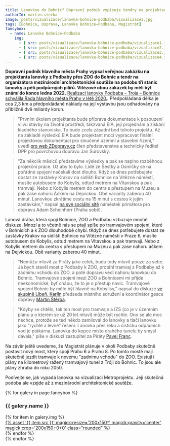 ```yaml
---
title: Lanovkou do Bohnic? Dopravní podnik vypisuje tendry na projektanta a organizátora architektonické soutěže
authorId: martin.sterba
image: posts/vizualizace/lanovka-bohnice-podbaba/vizualizace3.jpg
tags: [Bohnice, Doprava, Lanovka Bohnice–Podbaba, Magistrát]
fancybox:
  - name: Lanovka Bohnice–Podbaba
    img:
      - { src: posts/vizualizace/lanovka-bohnice-podbaba/vizualizace1.jpg, title: Lanovka Bohnice–Podbaba 1 }
      - { src: posts/vizualizace/lanovka-bohnice-podbaba/vizualizace2.jpg, title: Lanovka Bohnice–Podbaba 2 }
      - { src: posts/vizualizace/lanovka-bohnice-podbaba/vizualizace3.jpg, title: Lanovka Bohnice–Podbaba 3 }
      - { src: posts/vizualizace/lanovka-bohnice-podbaba/vizualizace4.jpg, title: Lanovka Bohnice–Podbaba 4 }
---
```


**Dopravní podnik hlavního města Prahy vypsal veřejnou zakázku na projektanta lanovky z Podbaby přes ZOO do Bohnic a tendr na organizátora mezinárodní architektonické soutěže na podobu tří stanic lanovky a pěti podpůrných pilířů. Vítězové obou zakázek by měli být známí do konce ledna 2022.** [Realizaci lanovky Podbaba – Troja – Bohnice schválila Rada hlavního města Prahy v létě 2020.](https://praha8.pirati.cz/aktuality/potvrzeni-lanovky-do-bohnic.html). Předpokládaná délka je cca 2,3 km a předpokládané náklady na její výstavbu jsou odhadovány na přibližně dvě miliardy korun.

>"Prvním úkolem projektanta bude příprava dokumentace k posouzení vlivu stavby na životní prostředí, takzvaná EIA, její projednání a získání kladného stanoviska. To bude zcela zásadní bod tohoto projektu. Až na základě výsledků EIA bude projektant moci vypracovat finální projektovou dokumentaci pro sloučené územní a stavební řízení,“ uvedl [pro web ZDopravy.cz](https://zdopravy.cz/dpp-hleda-projektanta-a-organizatora-architektonicke-souteze-na-lanovku-z-podbaby-do-bohnic-95889/) člen představenstva a technický ředitel DPP pro povrchovou dopravu Jan Šurovský.
 
>"Za několik měsíců představíme výsledky a pak se naplno rozběhnou projekční práce. Už aby to bylo. Lidé ze Šestky a Osmičky se na pořádné spojení načekali dost dlouho. Když se dnes potřebujete dostat ze zastávky Krakov na sídlišti Bohnice na Vítězné náměstí, musíte autobusem do Kobylis, odtud metrem na Vltavskou a pak tramvají. Nebo z Kobylis metrem do centra s přestupem na Muzeu a pak zase nahoru Áčkem na Dejvickou. Obě varianty zaberou 40 minut. Lanovkou zkrátíme cestu na 15 minut s cestou k jejím zastávkám," napsal [na své sociální sítě](https://www.facebook.com/adam.praha.sobe/posts/952359762028717) náměstek primátora pro dopravu Adam Scheinherr (Praha sobě).

Lanová dráha, která spojí Bohnice, ZOO a Podbabu vzbuzuje mnohé diskuze. Mnozí a to včetně nás se ptají spíše po tramvajovém spojení, které v Bohnicích a k ZOO dlouhodobě chybí. tKdyž se dnes potřebujete dostat ze zastávky Krakov na sídlišti Bohnice na Vítězné náměstí v Praze 6, musíte autobusem do Kobylis, odtud metrem na Vltavskou a pak tramvají. Nebo z Kobylis metrem do centra s přestupem na Muzeu a pak zase nahoru áčkem na Dejvickou. Obě varianty zaberou 40 minut. 

>"Nemůžu mluvit za Piráty jako celek, budu tedy mluvit pouze za sebe. Já bych stavěl most z Podbaby k ZOO, protáhl tramvaj z Podbaby až k zadnímu vchodu do ZOO, a poté dopravu vedl nahoru lanovkou do Bohnic. Tramvajové spojení mezi ZOO a Bohnicemi mi přijde neekonomické, byť chápu, že to je o přestup navíc. Tramvajové spojení Bohnic by mělo být hlavně na Kobylisy," napsal do diskuze [ve skupině Libeň, Karlín](https://www.facebook.com/groups/356845051103718/posts/4463621063759409/) předseda místního sdružení a koordinátor gesce dopravy [Martin Štěrba](https://praha8.pirati.cz/lide/martin-sterba.html).

>"Kdyby se chtělo, tak ten most pro tramvaje a IZS (co je v územním plánu a o kterém se už 20 let mluví) může být rychle. Ono se ale moc nechce, protože se teď někdo zamiloval do lanovky a tlačí lanovku jako "rychlé a levné" řešení. Lanovka přes řeku a čističku odpadních vod je ptákárna. Lanovka do kopce místo drahého tunelu by smysl dávala," píše v diskuzi zastupitel za Piráty [Pavel Franc](https://praha8.pirati.cz/lide/pavel-franc.html).

Na závěr ještě uvedeme, že Magistrát plánuje v okolí Podbaby skutečně postavit nový most, který spojí Prahu 6 a Prahu 8. Po tomto mostě mají skutečně jezdit tramvaje k novému "zadnímu vchodu" do ZOO. Existují i plány na kilometrový ražený tramvajový tunel z Tróji do Bohnic. To jsou ale plány zhruba do roku 2050. 

Podívejte se, jak vypadá lanovka na vizualizaci Metroprojektu. Její skutečná podoba ale vzejde až z mezinárodní architektonické soutěže.

{% for galery in page.fancybox %}
<div class="mt-4">
  <h3>{{ galery.name }}</h3>
  <div class="grid grid-cols-4 gap-4">
  {% for item in galery.img %}
    <div class="">
      <a data-fancybox="gallery" href="{% asset '{{ item.src }}' @path %}" data-caption="{{ item.title }}">{% asset '{{ item.src }}' magick:resize='200x150^' magick:gravity='center' magick:crop='200x150+0+0' class="rounded" %}</a>
    </div>
  {% endfor %}
  </div>
</div>
{% endfor %}
